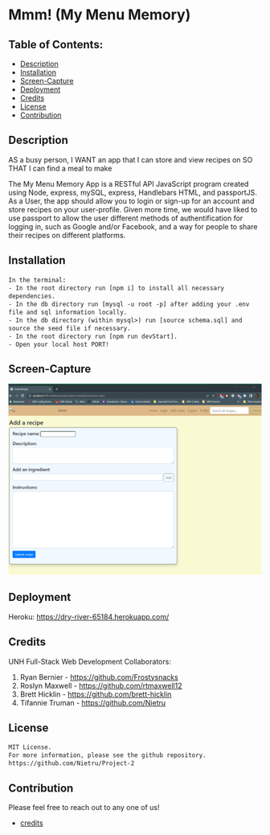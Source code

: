 # Mmm! (My Menu Memory)

## Table of Contents:

- [Description](#description)
- [Installation](#installation)
- [Screen-Capture](#screen-capture)
- [Deployment](#deployment)
- [Credits](#credits)
- [License](#license)
- [Contribution](#contribution)

## Description

AS a busy person,
I WANT an app that I can store and view recipes on
SO THAT I can find a meal to make

The My Menu Memory App is a RESTful API JavaScript program created using Node, express, mySQL, express, Handlebars HTML, and passportJS. As a User, the app should allow you to login or sign-up for an account and store recipes on your user-profile. Given more time, we would have liked to use passport to allow the user different methods of authentification for logging in, such as Google and/or Facebook, and a way for people to share their recipes on different platforms.

## Installation

```
In the terminal:
- In the root directory run [npm i] to install all necessary dependencies.
- In the db directory run [mysql -u root -p] after adding your .env file and sql information locally.
- In the db directory (within mysql>) run [source schema.sql] and source the seed file if necessary.
- In the root directory run [npm run devStart].
- Open your local host PORT!
```

## Screen-Capture

![Screen capture image of the homepage to the MMM! recipe application](/img/Capture.PNG?raw=true)

## Deployment

Heroku: https://dry-river-65184.herokuapp.com/

## Credits

UNH Full-Stack Web Development Collaborators:

1. Ryan Bernier - https://github.com/Frostysnacks
2. Roslyn Maxwell - https://github.com/rtmaxwell12
3. Brett Hicklin - https://github.com/brett-hicklin
4. Tifannie Truman - https://github.com/Nietru

## License

```
MIT License.
For more information, please see the github repository.
https://github.com/Nietru/Project-2
```

## Contribution

Please feel free to reach out to any one of us!

- [credits](#credits)
